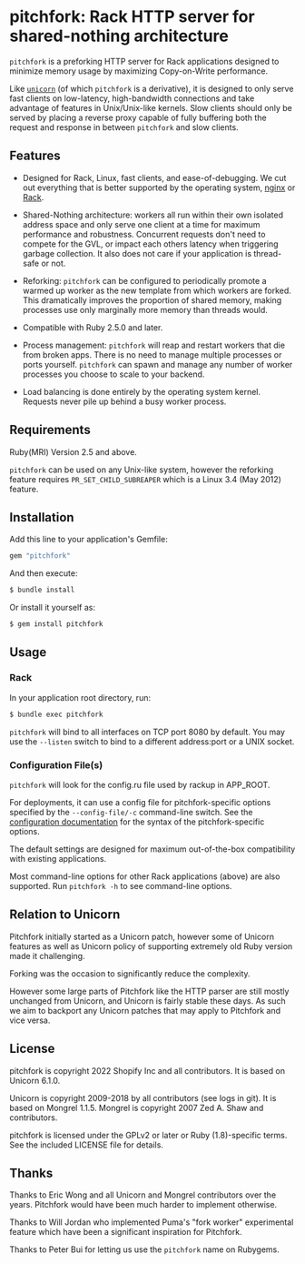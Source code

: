 # pitchfork: Rack HTTP server for shared-nothing architecture

`pitchfork` is a preforking HTTP server for Rack applications designed
to minimize memory usage by maximizing Copy-on-Write performance.

Like [`unicorn`](https://yhbt.net/unicorn/README.html) (of which `pitchfork` is a derivative), it is designed to
only serve fast clients on low-latency, high-bandwidth connections and take
advantage of features in Unix/Unix-like kernels. Slow clients should
only be served by placing a reverse proxy capable of fully buffering
both the request and response in between `pitchfork` and slow clients.

## Features

* Designed for Rack, Linux, fast clients, and ease-of-debugging. We
  cut out everything that is better supported by the operating system,
  [nginx](https://nginx.org/) or [Rack](https://rack.github.io/).

* Shared-Nothing architecture: workers all run within their own isolated
  address space and only serve one client at a time for maximum performance
  and robustness. Concurrent requests don't need to compete for the GVL,
  or impact each others latency when triggering garbage collection.
  It also does not care if your application is thread-safe or not.

* Reforking: `pitchfork` can be configured to periodically promote a warmed up worker
  as the new template from which workers are forked. This dramatically improves
  the proportion of shared memory, making processes use only marginally more
  memory than threads would.

* Compatible with Ruby 2.5.0 and later.

* Process management: `pitchfork` will reap and restart workers that
  die from broken apps. There is no need to manage multiple processes
  or ports yourself. `pitchfork` can spawn and manage any number of
  worker processes you choose to scale to your backend.

* Load balancing is done entirely by the operating system kernel.
  Requests never pile up behind a busy worker process.

## Requirements

Ruby(MRI) Version 2.5 and above.

`pitchfork` can be used on any Unix-like system, however the reforking
feature requires `PR_SET_CHILD_SUBREAPER` which is a Linux 3.4 (May 2012) feature.

## Installation

Add this line to your application's Gemfile:

```ruby
gem "pitchfork"
```

And then execute:

```bash
$ bundle install
```

Or install it yourself as:

```
$ gem install pitchfork
```

## Usage

### Rack

In your application root directory, run:

```bash
$ bundle exec pitchfork
```

`pitchfork` will bind to all interfaces on TCP port 8080 by default.
You may use the `--listen` switch to bind to a different
address:port or a UNIX socket.

### Configuration File(s)

`pitchfork` will look for the config.ru file used by rackup in APP_ROOT.

For deployments, it can use a config file for pitchfork-specific options
specified by the `--config-file/-c` command-line switch.
See the [configuration documentation](docs/CONFIGURATION.md) for the syntax
of the pitchfork-specific options.

The default settings are designed for maximum out-of-the-box
compatibility with existing applications.

Most command-line options for other Rack applications (above) are also
supported.  Run `pitchfork -h` to see command-line options.

## Relation to Unicorn

Pitchfork initially started as a Unicorn patch, however some of Unicorn features
as well as Unicorn policy of supporting extremely old Ruby version made it challenging.

Forking was the occasion to significantly reduce the complexity.

However some large parts of Pitchfork like the HTTP parser are still mostly unchanged from Unicorn, and Unicorn
is fairly stable these days. As such we aim to backport any Unicorn patches that may apply to Pitchfork and vice versa.

## License

pitchfork is copyright 2022 Shopify Inc and all contributors.
It is based on Unicorn 6.1.0.

Unicorn is copyright 2009-2018 by all contributors (see logs in git).
It is based on Mongrel 1.1.5.
Mongrel is copyright 2007 Zed A. Shaw and contributors.

pitchfork is licensed under the GPLv2 or later or Ruby (1.8)-specific terms.
See the included LICENSE file for details.

## Thanks

Thanks to Eric Wong and all Unicorn and Mongrel contributors over the years.
Pitchfork would have been much harder to implement otherwise.

Thanks to Will Jordan who implemented Puma's "fork worker" experimental feature
which have been a significant inspiration for Pitchfork.

Thanks to Peter Bui for letting us use the `pitchfork` name on Rubygems.
